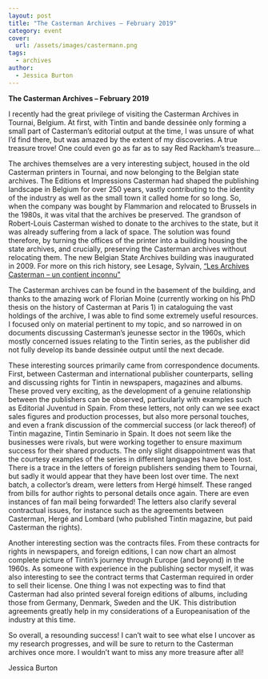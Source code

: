 ```yaml
---
layout: post
title: "The Casterman Archives – February 2019"
category: event
cover:
  url: /assets/images/castermann.png
tags:
  - archives
author:
  - Jessica Burton
---
```


**The Casterman Archives – February 2019**

I recently had the great privilege of visiting the Casterman Archives in Tournai, Belgium. At first, with Tintin and bande dessinée only forming a small part of Casterman’s editorial output at the time, I was unsure of what I’d find there, but was amazed by the extent of my discoveries. A true treasure trove! One could even go as far as to say Red Rackham’s treasure…

<!-- more -->

The archives themselves are a very interesting subject, housed in the old Casterman printers in Tournai, and now belonging to the Belgian state archives. The Editions et Impressions Casterman had shaped the publishing landscape in Belgium for over 250 years, vastly contributing to the identity of the industry as well as the small town it called home for so long. So, when the company was bought by Flammarion and relocated to Brussels in the 1980s, it was vital that the archives be preserved. The grandson of Robert-Louis Casterman wished to donate to the archives to the state, but it was already suffering from a lack of space. The solution was found therefore, by turning the offices of the printer into a building housing the state archives, and crucially, preserving the Casterman archives without relocating them. The new Belgian State Archives building was inaugurated in 2009. For more on this rich history, see Lesage, Sylvain, [“Les Archives Casterman – un contient inconnu"](https://journals.openedition.org/strenae/1623)

The Casterman archives can be found in the basement of the building, and thanks to the amazing work of Florian Moine (currently working on his PhD thesis on the history of Casterman at Paris 1) in cataloguing the vast holdings of the archive, I was able to find some extremely useful resources. I focused only on material pertinent to my topic, and so narrowed in on documents discussing Casterman’s jeunesse sector in the 1960s, which mostly concerned issues relating to the Tintin series, as the publisher did not fully develop its bande dessinée output until the next decade.  

These interesting sources primarily came from correspondence documents. First, between Casterman and international publisher counterparts, selling and discussing rights for Tintin in newspapers, magazines and albums. These proved very exciting, as the development of a genuine relationship between the publishers can be observed, particularly with examples such as Editorial Juventud in Spain. From these letters, not only can we see exact sales figures and production processes, but also more personal touches, and even a frank discussion of the commercial success (or lack thereof) of Tintin magazine, Tintin Seminario in Spain. It does not seem like the businesses were rivals, but were working together to ensure maximum success for their shared products. The only slight disappointment was that the courtesy examples of the series in different languages have been lost. There is a trace in the letters of foreign publishers sending them to Tournai, but sadly it would appear that they have been lost over time.
The next batch, a collector’s dream, were letters from Hergé himself. These ranged from bills for author rights to personal details once again. There are even instances of fan mail being forwarded! The letters also clarify several contractual issues, for instance such as the agreements between Casterman, Hergé and Lombard (who published Tintin magazine, but paid Casterman the rights).

Another interesting section was the contracts files. From these contracts for rights in newspapers, and foreign editions, I can now chart an almost complete picture of Tintin’s journey through Europe (and beyond) in the 1960s. As someone with experience in the publishing sector myself, it was also interesting to see the contract terms that Casterman required in order to sell their license.
One thing I was not expecting was to find that Casterman had also printed several foreign editions of albums, including those from Germany, Denmark, Sweden and the UK. This distribution agreements greatly help in my considerations of a Europeanisation of the industry at this time.

So overall, a resounding success! I can’t wait to see what else I uncover as my research progresses, and will be sure to return to the Casterman archives once more. I wouldn’t want to miss any more treasure after all!

Jessica Burton
